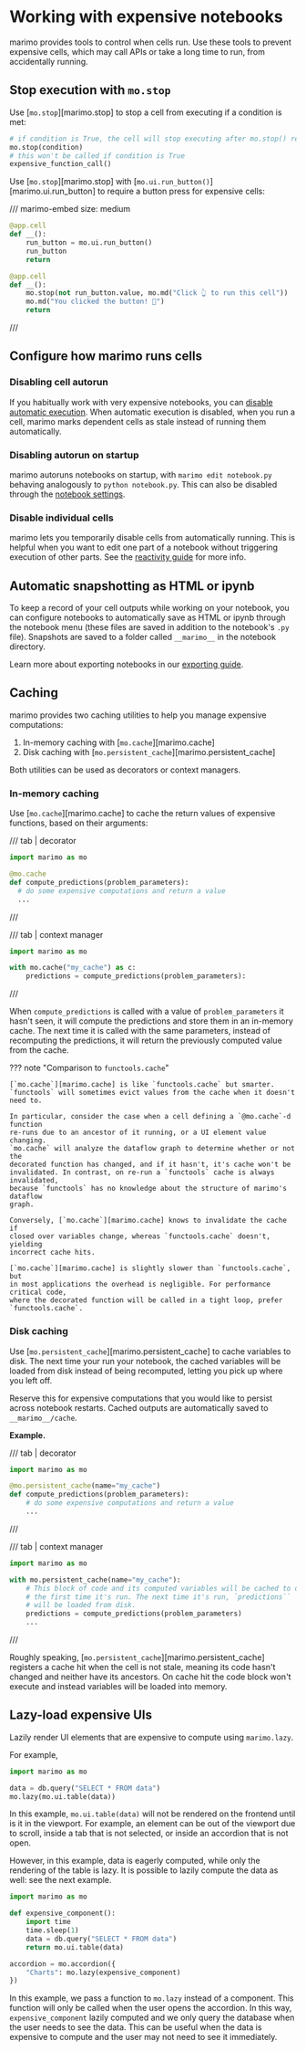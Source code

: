 # Working with expensive notebooks

marimo provides tools to control when cells run. Use these tools to
prevent expensive cells, which may call APIs or take a long time to run, from
accidentally running.

## Stop execution with `mo.stop`

Use [`mo.stop`][marimo.stop] to stop a cell from executing if a condition
is met:

```python
# if condition is True, the cell will stop executing after mo.stop() returns
mo.stop(condition)
# this won't be called if condition is True
expensive_function_call()
```

Use [`mo.stop`][marimo.stop] with
[`mo.ui.run_button()`][marimo.ui.run_button] to require a button press for
expensive cells:

/// marimo-embed
    size: medium

```python
@app.cell
def __():
    run_button = mo.ui.run_button()
    run_button
    return

@app.cell
def __():
    mo.stop(not run_button.value, mo.md("Click 👆 to run this cell"))
    mo.md("You clicked the button! 🎉")
    return
```

///

## Configure how marimo runs cells

### Disabling cell autorun

If you habitually work with very expensive notebooks, you can
[disable automatic
execution](../guides/configuration/runtime_configuration.md#disable-autorun-on-cell-change-lazy-execution). When
automatic execution is disabled, when you run a cell, marimo
marks dependent cells as stale instead of running them automatically.

### Disabling autorun on startup

marimo autoruns notebooks on startup, with `marimo edit notebook.py` behaving
analogously to `python notebook.py`. This can also be disabled through the
[notebook settings](../guides/configuration/runtime_configuration.md#on-startup).

### Disable individual cells

marimo lets you temporarily disable cells from automatically running. This is
helpful when you want to edit one part of a notebook without triggering
execution of other parts. See the
[reactivity guide](../guides/reactivity.md#disabling-cells) for more info.

## Automatic snapshotting as HTML or ipynb

To keep a record of your cell outputs while working on your
notebook, you can configure notebooks to automatically save as HTML or ipynb
through the notebook menu (these files are saved in addition to the
notebook's `.py` file). Snapshots are saved to a folder called
`__marimo__` in the notebook directory.

Learn more about exporting notebooks in our [exporting guide](../guides/exporting.md).

## Caching

marimo provides two caching utilities to help you manage expensive computations:

1. In-memory caching with [`mo.cache`][marimo.cache]
2. Disk caching with [`mo.persistent_cache`][marimo.persistent_cache]

Both utilities can be used as decorators or context managers.

### In-memory caching

Use [`mo.cache`][marimo.cache] to cache the return values of
expensive functions, based on their arguments:

/// tab | decorator

```python
import marimo as mo

@mo.cache
def compute_predictions(problem_parameters):
  # do some expensive computations and return a value
  ...
```

///

/// tab | context manager

```python
import marimo as mo

with mo.cache("my_cache") as c:
    predictions = compute_predictions(problem_parameters):
```

///


When `compute_predictions` is called with a value of
`problem_parameters` it hasn't seen, it will compute the predictions and store
them in an in-memory cache. The next time it is called with the same
parameters, instead of recomputing the predictions, it will return the
previously computed value from the cache.

??? note "Comparison to `functools.cache`"

    [`mo.cache`][marimo.cache] is like `functools.cache` but smarter.
    `functools` will sometimes evict values from the cache when it doesn't need to.

    In particular, consider the case when a cell defining a `@mo.cache`-d function
    re-runs due to an ancestor of it running, or a UI element value changing.
    `mo.cache` will analyze the dataflow graph to determine whether or not the
    decorated function has changed, and if it hasn't, it's cache won't be
    invalidated. In contrast, on re-run a `functools` cache is always invalidated,
    because `functools` has no knowledge about the structure of marimo's dataflow
    graph.

    Conversely, [`mo.cache`][marimo.cache] knows to invalidate the cache if
    closed over variables change, whereas `functools.cache` doesn't, yielding
    incorrect cache hits.

    [`mo.cache`][marimo.cache] is slightly slower than `functools.cache`, but
    in most applications the overhead is negligible. For performance critical code,
    where the decorated function will be called in a tight loop, prefer
    `functools.cache`.

### Disk caching

Use [`mo.persistent_cache`][marimo.persistent_cache] to cache variables to
disk. The next time your run your notebook, the cached variables will be loaded
from disk instead of being recomputed, letting you pick up where you left off.

Reserve this for expensive computations that you would like to persist across
notebook restarts. Cached outputs are automatically saved to `__marimo__/cache`.

**Example.**

/// tab | decorator

```python
import marimo as mo

@mo.persistent_cache(name="my_cache")
def compute_predictions(problem_parameters):
    # do some expensive computations and return a value
    ...
```
///


/// tab | context manager

```python
import marimo as mo

with mo.persistent_cache(name="my_cache"):
    # This block of code and its computed variables will be cached to disk
    # the first time it's run. The next time it's run, `predictions``
    # will be loaded from disk.
    predictions = compute_predictions(problem_parameters)
    ...
```

///

Roughly speaking, [`mo.persistent_cache`][marimo.persistent_cache] registers a
cache hit when the cell is not stale, meaning its code hasn't changed and
neither have its ancestors. On cache hit the code block won't execute and
instead variables will be loaded into memory.

## Lazy-load expensive UIs

Lazily render UI elements that are expensive to compute using
`marimo.lazy`.

For example,

```python
import marimo as mo

data = db.query("SELECT * FROM data")
mo.lazy(mo.ui.table(data))
```

In this example, `mo.ui.table(data)` will not be rendered on the frontend until is it in the viewport.
For example, an element can be out of the viewport due to scroll, inside a tab that is not selected, or inside an accordion that is not open.

However, in this example, data is eagerly computed, while only the rendering of the table is lazy. It is possible to lazily compute the data as well: see the next example.

```python
import marimo as mo

def expensive_component():
    import time
    time.sleep(1)
    data = db.query("SELECT * FROM data")
    return mo.ui.table(data)

accordion = mo.accordion({
    "Charts": mo.lazy(expensive_component)
})
```

In this example, we pass a function to `mo.lazy` instead of a component. This
function will only be called when the user opens the accordion. In this way,
`expensive_component` lazily computed and we only query the database when the
user needs to see the data. This can be useful when the data is expensive to
compute and the user may not need to see it immediately.
